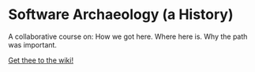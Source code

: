 # Software Archaeology (a History)

A collaborative course on: How we got here. Where here is. Why the path was important.

[Get thee to the wiki!](https://github.com/collin/History-of-Modern-Computing/wiki)
